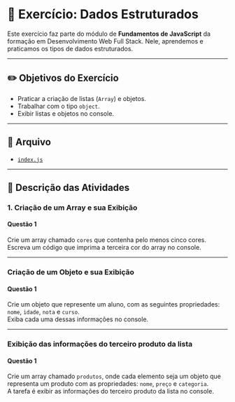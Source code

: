 # 🚀 Exercício: Dados Estruturados

Este exercício faz parte do módulo de **Fundamentos de JavaScript** da formação em Desenvolvimento Web Full Stack. Nele, aprendemos e praticamos os tipos de dados estruturados.

---

## ✏️ Objetivos do Exercício

- Praticar a criação de listas (`Array`) e objetos.
- Trabalhar com o tipo `object`.
- Exibir listas e objetos no console.

---

## 📂 Arquivo

- [`index.js`](./index.js)

---

## 📌 Descrição das Atividades

### 1. Criação de um Array e sua Exibição

#### Questão 1

Crie um array chamado `cores` que contenha pelo menos cinco cores.  
Escreva um código que imprima a terceira cor do array no console.

---

### Criação de um Objeto e sua Exibição

#### Questão 1

Crie um objeto que represente um aluno, com as seguintes propriedades: `nome`, `idade`, `nota` e `curso`.  
Exiba cada uma dessas informações no console.

---

### Exibição das informações do terceiro produto da lista

#### Questão 1

Crie um array chamado `produtos`, onde cada elemento seja um objeto que representa um produto com as propriedades: `nome`, `preço` e `categoria`.  
A tarefa é exibir as informações do terceiro produto da lista no console.

